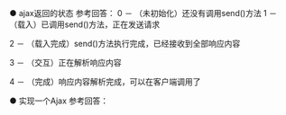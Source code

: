 ● ajax返回的状态
参考回答：
0 － （未初始化）还没有调用send()方法
1 － （载入）已调用send()方法，正在发送请求

2 － （载入完成）send()方法执行完成，已经接收到全部响应内容

3 － （交互）正在解析响应内容

4 － （完成）响应内容解析完成，可以在客户端调用了

● 实现一个Ajax
参考回答：